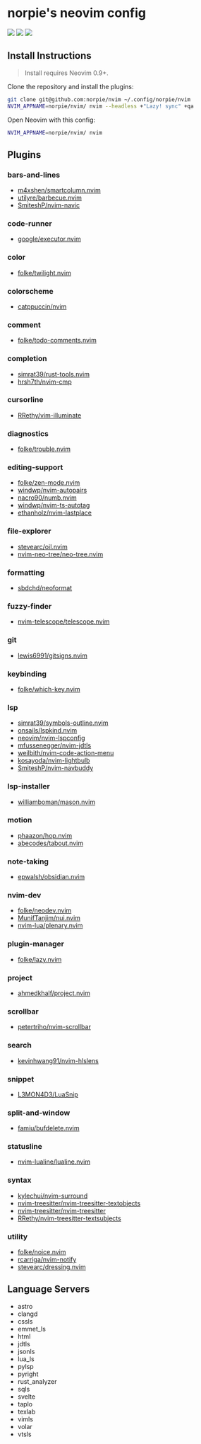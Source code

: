 # norpie's neovim config

<a href="https://dotfyle.com/norpie/nvim"><img src="https://dotfyle.com/norpie/nvim/badges/plugins?style=flat" /></a>
<a href="https://dotfyle.com/norpie/nvim"><img src="https://dotfyle.com/norpie/nvim/badges/leaderkey?style=flat" /></a>
<a href="https://dotfyle.com/norpie/nvim"><img src="https://dotfyle.com/norpie/nvim/badges/plugin-manager?style=flat" /></a>


## Install Instructions

 > Install requires Neovim 0.9+.

Clone the repository and install the plugins:

```sh
git clone git@github.com:norpie/nvim ~/.config/norpie/nvim
NVIM_APPNAME=norpie/nvim/ nvim --headless +"Lazy! sync" +qa
```

Open Neovim with this config:

```sh
NVIM_APPNAME=norpie/nvim/ nvim
```

## Plugins

### bars-and-lines

+ [m4xshen/smartcolumn.nvim](https://dotfyle.com/plugins/m4xshen/smartcolumn.nvim)
+ [utilyre/barbecue.nvim](https://dotfyle.com/plugins/utilyre/barbecue.nvim)
+ [SmiteshP/nvim-navic](https://dotfyle.com/plugins/SmiteshP/nvim-navic)
### code-runner

+ [google/executor.nvim](https://dotfyle.com/plugins/google/executor.nvim)
### color

+ [folke/twilight.nvim](https://dotfyle.com/plugins/folke/twilight.nvim)
### colorscheme

+ [catppuccin/nvim](https://dotfyle.com/plugins/catppuccin/nvim)
### comment

+ [folke/todo-comments.nvim](https://dotfyle.com/plugins/folke/todo-comments.nvim)
### completion

+ [simrat39/rust-tools.nvim](https://dotfyle.com/plugins/simrat39/rust-tools.nvim)
+ [hrsh7th/nvim-cmp](https://dotfyle.com/plugins/hrsh7th/nvim-cmp)
### cursorline

+ [RRethy/vim-illuminate](https://dotfyle.com/plugins/RRethy/vim-illuminate)
### diagnostics

+ [folke/trouble.nvim](https://dotfyle.com/plugins/folke/trouble.nvim)
### editing-support

+ [folke/zen-mode.nvim](https://dotfyle.com/plugins/folke/zen-mode.nvim)
+ [windwp/nvim-autopairs](https://dotfyle.com/plugins/windwp/nvim-autopairs)
+ [nacro90/numb.nvim](https://dotfyle.com/plugins/nacro90/numb.nvim)
+ [windwp/nvim-ts-autotag](https://dotfyle.com/plugins/windwp/nvim-ts-autotag)
+ [ethanholz/nvim-lastplace](https://dotfyle.com/plugins/ethanholz/nvim-lastplace)
### file-explorer

+ [stevearc/oil.nvim](https://dotfyle.com/plugins/stevearc/oil.nvim)
+ [nvim-neo-tree/neo-tree.nvim](https://dotfyle.com/plugins/nvim-neo-tree/neo-tree.nvim)
### formatting

+ [sbdchd/neoformat](https://dotfyle.com/plugins/sbdchd/neoformat)
### fuzzy-finder

+ [nvim-telescope/telescope.nvim](https://dotfyle.com/plugins/nvim-telescope/telescope.nvim)
### git

+ [lewis6991/gitsigns.nvim](https://dotfyle.com/plugins/lewis6991/gitsigns.nvim)
### keybinding

+ [folke/which-key.nvim](https://dotfyle.com/plugins/folke/which-key.nvim)
### lsp

+ [simrat39/symbols-outline.nvim](https://dotfyle.com/plugins/simrat39/symbols-outline.nvim)
+ [onsails/lspkind.nvim](https://dotfyle.com/plugins/onsails/lspkind.nvim)
+ [neovim/nvim-lspconfig](https://dotfyle.com/plugins/neovim/nvim-lspconfig)
+ [mfussenegger/nvim-jdtls](https://dotfyle.com/plugins/mfussenegger/nvim-jdtls)
+ [weilbith/nvim-code-action-menu](https://dotfyle.com/plugins/weilbith/nvim-code-action-menu)
+ [kosayoda/nvim-lightbulb](https://dotfyle.com/plugins/kosayoda/nvim-lightbulb)
+ [SmiteshP/nvim-navbuddy](https://dotfyle.com/plugins/SmiteshP/nvim-navbuddy)
### lsp-installer

+ [williamboman/mason.nvim](https://dotfyle.com/plugins/williamboman/mason.nvim)
### motion

+ [phaazon/hop.nvim](https://dotfyle.com/plugins/phaazon/hop.nvim)
+ [abecodes/tabout.nvim](https://dotfyle.com/plugins/abecodes/tabout.nvim)
### note-taking

+ [epwalsh/obsidian.nvim](https://dotfyle.com/plugins/epwalsh/obsidian.nvim)
### nvim-dev

+ [folke/neodev.nvim](https://dotfyle.com/plugins/folke/neodev.nvim)
+ [MunifTanjim/nui.nvim](https://dotfyle.com/plugins/MunifTanjim/nui.nvim)
+ [nvim-lua/plenary.nvim](https://dotfyle.com/plugins/nvim-lua/plenary.nvim)
### plugin-manager

+ [folke/lazy.nvim](https://dotfyle.com/plugins/folke/lazy.nvim)
### project

+ [ahmedkhalf/project.nvim](https://dotfyle.com/plugins/ahmedkhalf/project.nvim)
### scrollbar

+ [petertriho/nvim-scrollbar](https://dotfyle.com/plugins/petertriho/nvim-scrollbar)
### search

+ [kevinhwang91/nvim-hlslens](https://dotfyle.com/plugins/kevinhwang91/nvim-hlslens)
### snippet

+ [L3MON4D3/LuaSnip](https://dotfyle.com/plugins/L3MON4D3/LuaSnip)
### split-and-window

+ [famiu/bufdelete.nvim](https://dotfyle.com/plugins/famiu/bufdelete.nvim)
### statusline

+ [nvim-lualine/lualine.nvim](https://dotfyle.com/plugins/nvim-lualine/lualine.nvim)
### syntax

+ [kylechui/nvim-surround](https://dotfyle.com/plugins/kylechui/nvim-surround)
+ [nvim-treesitter/nvim-treesitter-textobjects](https://dotfyle.com/plugins/nvim-treesitter/nvim-treesitter-textobjects)
+ [nvim-treesitter/nvim-treesitter](https://dotfyle.com/plugins/nvim-treesitter/nvim-treesitter)
+ [RRethy/nvim-treesitter-textsubjects](https://dotfyle.com/plugins/RRethy/nvim-treesitter-textsubjects)
### utility

+ [folke/noice.nvim](https://dotfyle.com/plugins/folke/noice.nvim)
+ [rcarriga/nvim-notify](https://dotfyle.com/plugins/rcarriga/nvim-notify)
+ [stevearc/dressing.nvim](https://dotfyle.com/plugins/stevearc/dressing.nvim)
## Language Servers

+ astro
+ clangd
+ cssls
+ emmet_ls
+ html
+ jdtls
+ jsonls
+ lua_ls
+ pylsp
+ pyright
+ rust_analyzer
+ sqls
+ svelte
+ taplo
+ texlab
+ vimls
+ volar
+ vtsls
